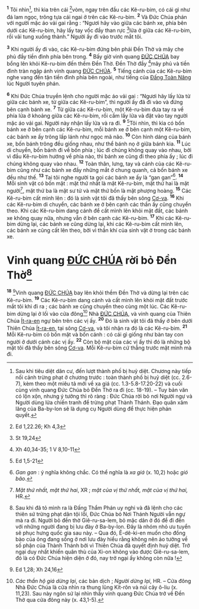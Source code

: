 <sup><b>1</b></sup> Tôi nhìn[^1-ee79f7e0-59c5-4aa8-8812-48f8b317a650], thì kìa trên cái [^1@-ee79f7e0-59c5-4aa8-8812-48f8b317a650]vòm, ngay trên đầu các Kê-ru-bim, có cái gì như đá lam ngọc, trông tựa cái ngai ở trên các Kê-ru-bim. <sup><b>2</b></sup> Và Đức Chúa phán với người mặc áo vải gai rằng : “Ngươi hãy vào giữa các bánh xe, phía bên dưới các Kê-ru-bim, hãy lấy tay vốc đầy than rực [^2@-ee79f7e0-59c5-4aa8-8812-48f8b317a650]lửa ở giữa các Kê-ru-bim, rồi vãi tung xuống thành.” Người ấy đi vào trước mắt tôi.

<sup><b>3</b></sup> Khi người ấy đi vào, các Kê-ru-bim đứng bên phải Đền Thờ và mây che phủ đầy tiền đình phía bên trong. <sup><b>4</b></sup> Bấy giờ vinh quang [ĐỨC CHÚA]() bay bổng lên khỏi Kê-ru-bim đến thềm Đền Thờ. Đền Thờ đầy [^3@-ee79f7e0-59c5-4aa8-8812-48f8b317a650]mây phủ và tiền đình tràn ngập ánh vinh quang [ĐỨC CHÚA](). <sup><b>5</b></sup> Tiếng cánh của các Kê-ru-bim nghe vang đến tận tiền đình phía bên ngoài, như tiếng của [Đấng Toàn Năng]() lúc Người tuyên phán.

<sup><b>6</b></sup> Khi Đức Chúa truyền lệnh cho người mặc áo vải gai : “Ngươi hãy lấy lửa từ giữa các bánh xe, từ giữa các Kê-ru-bim”, thì người ấy đã đi vào và đứng bên cạnh bánh xe. <sup><b>7</b></sup> Từ giữa các Kê-ru-bim, một Kê-ru-bim đưa tay ra về phía lửa ở khoảng giữa các Kê-ru-bim, rồi cầm lấy lửa và đặt vào tay người mặc áo vải gai. Người này nhận lấy lửa và ra đi. <sup><b>9</b></sup> [^4@-ee79f7e0-59c5-4aa8-8812-48f8b317a650]Tôi nhìn, thì kìa có bốn bánh xe ở bên cạnh các Kê-ru-bim, mỗi bánh xe ở bên cạnh một Kê-ru-bim, các bánh xe ấy trông lấp lánh như ngọc mã não. <sup><b>10</b></sup> Còn hình dáng của bánh xe, bốn bánh trông đều giống nhau, như thể bánh nọ ở giữa bánh kia. <sup><b>11</b></sup> Lúc di chuyển, bốn bánh đi về bốn phía ; lúc đi chúng không quay vào nhau, bởi vì đầu Kê-ru-bim hướng về phía nào, thì bánh xe cũng đi theo phía ấy ; lúc đi chúng không quay vào nhau. <sup><b>12</b></sup> Toàn thân, lưng, tay và cánh của các Kê-ru-bim cũng như các bánh xe đầy những mắt ở chung quanh, cả bốn bánh xe đều như thế. <sup><b>13</b></sup> Tai tôi nghe người ta gọi các bánh xe ấy là “gan gan”[^3-ee79f7e0-59c5-4aa8-8812-48f8b317a650]. <sup><b>14</b></sup> Mỗi sinh vật có bốn mặt : mặt thứ nhất là mặt Kê-ru-bim, mặt thứ hai là mặt người[^4-ee79f7e0-59c5-4aa8-8812-48f8b317a650], mặt thứ ba là mặt sư tử và mặt thứ bốn là mặt phượng hoàng. <sup><b>15</b></sup> Các Kê-ru-bim cất mình lên : đó là sinh vật tôi đã thấy bên sông [Cơ-va](). <sup><b>16</b></sup> Khi các Kê-ru-bim di chuyển, các bánh xe ở bên cạnh các thần ấy cũng chuyển theo. Khi các Kê-ru-bim dang cánh để cất mình lên khỏi mặt đất, các bánh xe không quay nữa, nhưng vẫn ở bên cạnh các Kê-ru-bim. <sup><b>17</b></sup> Khi các Kê-ru-bim dừng lại, các bánh xe cũng dừng lại, khi các Kê-ru-bim cất mình lên, các bánh xe cũng cất lên theo, bởi vì thần khí của sinh vật ở trong các bánh xe.

# Vinh quang [ĐỨC CHÚA]() rời bỏ Đền Thờ[^5-ee79f7e0-59c5-4aa8-8812-48f8b317a650]
<sup><b>18</b></sup> [^5@-ee79f7e0-59c5-4aa8-8812-48f8b317a650]Vinh quang [ĐỨC CHÚA]() bay lên khỏi thềm Đền Thờ và dừng lại trên các Kê-ru-bim. <sup><b>19</b></sup> Các Kê-ru-bim dang cánh và cất mình lên khỏi mặt đất trước mắt tôi khi đi ra ; các bánh xe cũng chuyển theo cùng một lúc. Các Kê-ru-bim dừng lại ở lối vào cửa đông[^6-ee79f7e0-59c5-4aa8-8812-48f8b317a650] Nhà [ĐỨC CHÚA](), và vinh quang của Thiên Chúa [Ít-ra-en]() ngự bên trên các vị ấy. <sup><b>20</b></sup> Đó là sinh vật tôi đã thấy ở bên dưới Thiên Chúa [Ít-ra-en](), tại sông [Cơ-va](), và tôi nhận ra đó là các Kê-ru-bim. <sup><b>21</b></sup> Mỗi Kê-ru-bim có bốn mặt và bốn cánh : có cái gì giống như bàn tay con người ở dưới cánh các vị ấy. <sup><b>22</b></sup> Còn bộ mặt của các vị ấy thì đó là những bộ mặt tôi đã thấy bên sông [Cơ-va](). Mỗi Kê-ru-bim cứ thẳng trước mặt mình mà đi.

[^1-ee79f7e0-59c5-4aa8-8812-48f8b317a650]: Sau khi tiêu diệt dân cư, đến lượt thành phố bị huỷ diệt. Chương này tiếp nối cảnh trừng phạt ở chương trước : toàn thành phố bị huỷ diệt (cc. 2.6-7), kèm theo một miêu tả mới về xa giá (cc. 1.3-5.8-17.20-22) và cuối cùng vinh quang Đức Chúa bỏ Đền Thờ ra đi (cc. 18-19). – Tuy bản văn có lộn xộn, nhưng ý tưởng thì rõ ràng : Đức Chúa rời bỏ nơi Người ngự và Người dùng lửa chiến tranh để trừng phạt Thành Thánh. Đạo quân xâm lăng của Ba-by-lon sẽ là dụng cụ Người dùng để thực hiện phán quyết.
[^3-ee79f7e0-59c5-4aa8-8812-48f8b317a650]: *Gan gan* : ý nghĩa không chắc. Có thể nghĩa là *xa giá* (x. 10,2) hoặc *gió bão*.
[^4-ee79f7e0-59c5-4aa8-8812-48f8b317a650]: *Mặt thứ nhất, mặt thứ hai*, XR ; *mặt của vị thứ nhất, mặt của vị thứ hai,* HR.
[^5-ee79f7e0-59c5-4aa8-8812-48f8b317a650]: Sau khi đã tỏ mình ra là Đấng Thẩm Phán uy nghi và đã lệnh cho các thiên sứ trừng phạt dân tội lỗi, Đức Chúa bỏ Nơi Thánh Người vẫn ngự mà ra đi. Người bỏ đền thờ Giê-ru-sa-lem, bỏ mặc dân ở đó để đi đến với những người đang bị lưu đày ở Ba-by-lon. Đây là nhóm nhỏ ưu tuyển sẽ phục hưng quốc gia sau này. – Qua đó, Ê-dê-ki-en muốn cho đồng bào của ông đang sống ở nơi lưu đày hiểu rằng không nên ảo tưởng về số phận của Thành Thánh bởi vì Thiên Chúa đã quyết định huỷ diệt. Trở ngại duy nhất khiến quân thù của Xi-on không vào được Giê-ru-sa-lem, đó là có Đức Chúa hiện diện ở đó, nay trở ngại ấy không còn nữa !
[^6-ee79f7e0-59c5-4aa8-8812-48f8b317a650]: *Các thần hộ giá dừng lại*, các bản dịch ; *Người dừng lại*, HR. – Cửa đông Nhà Đức Chúa là cửa nhìn ra thung lũng Kít-rôn và núi cây ô-liu (x. 11,23). Sau này ngôn sứ lại nhìn thấy vinh quang Đức Chúa trở về Đền Thờ qua cửa đông này (x. 43,1-5).
[^1@-ee79f7e0-59c5-4aa8-8812-48f8b317a650]: Ed 1,22.26; Kh 4,3
[^2@-ee79f7e0-59c5-4aa8-8812-48f8b317a650]: St 19,24
[^3@-ee79f7e0-59c5-4aa8-8812-48f8b317a650]: Xh 40,34-35; 1 V 8,10-11
[^4@-ee79f7e0-59c5-4aa8-8812-48f8b317a650]: Ed 1,5-21
[^5@-ee79f7e0-59c5-4aa8-8812-48f8b317a650]: Ed 1,28; Xh 24,16